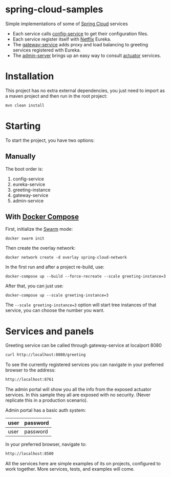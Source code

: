 # spring-cloud-samples

Simple implementations of some of [Spring Cloud] services

- Each service calls [config-service] to get their configuration files.
- Each service register itself with [Netflix] Eureka.
- The [gateway-service] adds proxy and load balancing to greeting services registered with Eureka.
- The [admin-server] brings up an easy way to consult [actuator] services.

# Installation
This project has no extra external dependencies, you just need to import as a maven project and then run in the root project:

```sh 
mvn clean install
```
# Starting

To start the project, you have two options:

## Manually

The boot order is:
1. config-service
2. eureka-service
3. greeting-instance
4. gateway-service
5. admin-service


## With [Docker Compose] 

First, initialize the [Swarm] mode:

```
docker swarm init
```

Then create the overlay network:

```
docker network create -d overlay spring-cloud-network
```

In the first run and after a project re-build, use:

```
docker-compose up --build --force-recreate --scale greeting-instance=3
```

After that, you can just use:

```
docker-compose up --scale greeting-instance=3
```

The `--scale greeting-instance=3` option will start tree instances of that service, you can choose the number you want.

# Services and panels

Greeting service can be called through gateway-service at localport 8080
```sh
curl http://localhost:8080/greeting
```
To see the currently registered services you can navigate in your preferred browser to the address:
```sh
http://localhost:8761
```
The admin portal will show you all the info from the exposed actuator services. In this sample they all are exposed with no security. (Never replicate this in a production scenario).

Admin portal has a basic auth system:

|   user    |   password   |
| --------- | ------------ |
|   user    |   password   |

In your preferred browser, navigate to:
```sh
http://localhost:8500
```
All the services here are simple examples of its on projects, configured to work together.
More services, tests, and examples will come.

[config-service]: <https://cloud.spring.io/spring-cloud-config/> 
[Netflix]: <https://cloud.spring.io/spring-cloud-netflix/>
[Spring Cloud]: <http://projects.spring.io/spring-cloud/>
[gateway-service]: <https://cloud.spring.io/spring-cloud-gateway/>
[admin-server]: <https://github.com/codecentric/spring-boot-admin>
[actuator]: <https://spring.io/guides/gs/actuator-service/>
[Docker Compose]: <https://docs.docker.com/compose/install/>
[Swarm]: <https://docs.docker.com/engine/swarm/>
